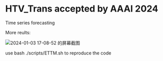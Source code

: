 # HTV_Trans accepted by AAAI 2024

Time series forecasting

More reults:

![2024-01-03 17-08-52 的屏幕截图](https://github.com/flare200020/HTV_Trans/assets/57718330/ce9629bc-039e-490f-b51f-f0aa96f4f006)

use bash ./scripts/ETTM.sh to reproduce the code
